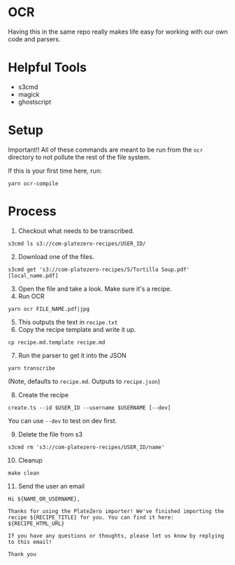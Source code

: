 # OCR #
Having this in the same repo really makes life easy for working with our own
code and parsers.

# Helpful Tools #
* s3cmd
* magick
* ghostscript

# Setup
Important!! All of these commands are meant to be run from the `ocr` directory
to not pollute the rest of the file system.

If this is your first time here, run:
```
yarn ocr-compile
```

# Process

1. Checkout what needs to be transcribed.
```
s3cmd ls s3://com-platezero-recipes/USER_ID/
```

2. Download one of the files.
```
s3cmd get 's3://com-platezero-recipes/5/Tortilla Soup.pdf' [local_name.pdf]
```

3. Open the file and take a look. Make sure it's a recipe.
4. Run OCR
```
yarn ocr FILE_NAME.pdf|jpg
```
5. This outputs the text in `recipe.txt`
6. Copy the recipe template and write it up.
```
cp recipe.md.template recipe.md
```
7. Run the parser to get it into the JSON
```
yarn transcribe
```
(Note, defaults to `recipe.md`. Outputs to `recipe.json`)

8. Create the recipe
```
create.ts --id $USER_ID --username $USERNAME [--dev]
```
You can use `--dev` to test on dev first.

9. Delete the file from s3
```
s3cmd rm 's3://com-platezero-recipes/USER_ID/name'
```

10. Cleanup
```
make clean
```

11. Send the user an email
```
Hi ${NAME_OR_USERNAME},

Thanks for using the PlateZero importer! We've finished importing the recipe ${RECIPE_TITLE} for you. You can find it here: ${RECIPE_HTML_URL}

If you have any questions or thoughts, please let us know by replying to this email!

Thank you
```
